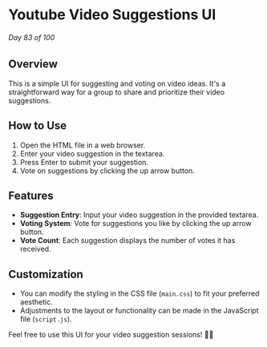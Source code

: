 # Youtube Video Suggestions UI

###### Day 83 of 100

## Overview

This is a simple UI for suggesting and voting on video ideas. It's a straightforward way for a group to share and prioritize their video suggestions.

## How to Use

1. Open the HTML file in a web browser.
2. Enter your video suggestion in the textarea.
3. Press Enter to submit your suggestion.
4. Vote on suggestions by clicking the up arrow button.

## Features

- **Suggestion Entry**: Input your video suggestion in the provided textarea.
- **Voting System**: Vote for suggestions you like by clicking the up arrow button.
- **Vote Count**: Each suggestion displays the number of votes it has received.

## Customization

- You can modify the styling in the CSS file (`main.css`) to fit your preferred aesthetic.
- Adjustments to the layout or functionality can be made in the JavaScript file (`script.js`).

Feel free to use this UI for your video suggestion sessions! 🎥✨
